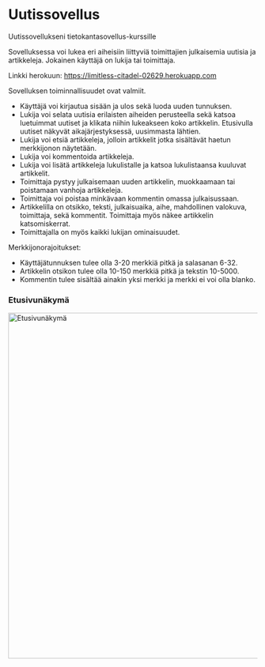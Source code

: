 # Uutissovellus
Uutissovellukseni tietokantasovellus-kurssille

Sovelluksessa voi lukea eri aiheisiin liittyviä toimittajien julkaisemia uutisia ja artikkeleja. Jokainen käyttäjä on lukija tai toimittaja.

Linkki herokuun: https://limitless-citadel-02629.herokuapp.com

Sovelluksen toiminnallisuudet ovat valmiit. 

* Käyttäjä voi kirjautua sisään ja ulos sekä luoda uuden tunnuksen.
* Lukija voi selata uutisia erilaisten aiheiden perusteella sekä katsoa luetuimmat uutiset ja klikata niihin lukeakseen koko artikkelin. Etusivulla uutiset näkyvät aikajärjestyksessä, uusimmasta lähtien.
* Lukija voi etsiä artikkeleja, jolloin artikkelit jotka sisältävät haetun merkkijonon näytetään.
* Lukija voi kommentoida artikkeleja.
* Lukija voi lisätä artikkeleja lukulistalle ja katsoa lukulistaansa kuuluvat artikkelit.
* Toimittaja pystyy julkaisemaan uuden artikkelin, muokkaamaan tai poistamaan vanhoja artikkeleja. 
* Toimittaja voi poistaa minkävaan kommentin omassa julkaisussaan.
* Artikkelilla on otsikko, teksti, julkaisuaika, aihe, mahdollinen valokuva, toimittaja, sekä kommentit. Toimittaja myös näkee artikkelin katsomiskerrat.
* Toimittajalla on myös kaikki lukijan ominaisuudet.


Merkkijonorajoitukset:

* Käyttäjätunnuksen tulee olla 3-20 merkkiä pitkä ja salasanan 6-32.
* Artikkelin otsikon tulee olla 10-150 merkkiä pitkä ja tekstin 10-5000. 
* Kommentin tulee sisältää ainakin yksi merkki ja merkki ei voi olla blanko.


### Etusivunäkymä 

<img width="700" alt="Etusivunäkymä" src="https://user-images.githubusercontent.com/80990021/117588359-78016700-b12b-11eb-8485-47e5ab961033.png">
